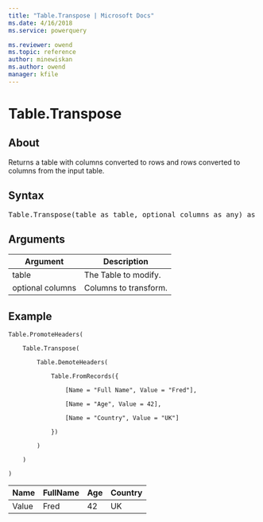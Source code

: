 ```yaml
---
title: "Table.Transpose | Microsoft Docs"
ms.date: 4/16/2018
ms.service: powerquery

ms.reviewer: owend
ms.topic: reference
author: minewiskan
ms.author: owend
manager: kfile
---
```

# Table.Transpose

  
## About  
Returns a table with columns converted to rows and rows converted to columns from the input table.  
  
## Syntax

<pre>
Table.Transpose(table as table, optional columns as any) as table  
</pre> 
  
## Arguments  
  
|Argument|Description|  
|------------|---------------|  
|table|The Table to modify.|  
|optional columns|Columns to transform.|  
  
## <a name="__goback"></a>Example  
  
```powerquery-m
Table.PromoteHeaders(  
  
    Table.Transpose(  
  
        Table.DemoteHeaders(  
  
            Table.FromRecords({  
  
                [Name = "Full Name", Value = "Fred"],  
  
                [Name = "Age", Value = 42],  
  
                [Name = "Country", Value = "UK"]  
  
            })  
  
        )  
  
    )  
  
)  
```  
  
|Name|FullName|Age|Country|  
|--------|------------|-------|-----------|  
|Value|Fred|42|UK|  
  
